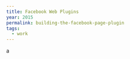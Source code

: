 ```yaml
---
title: Facebook Web Plugins
year: 2015
permalink: building-the-facebook-page-plugin
tags:
  - work
---
```

a